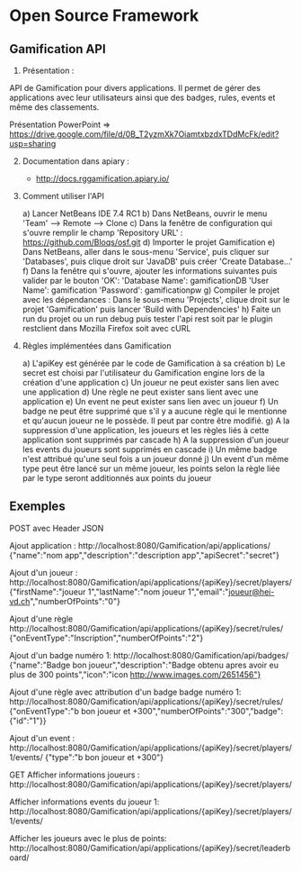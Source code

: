Open Source Framework
======================================================

Gamification API
------------

1) Présentation : 

API de Gamification pour divers applications. Il permet de gérer des applications avec leur utilisateurs ainsi que des badges, rules, events et même des classements.

Présentation PowerPoint => https://drive.google.com/file/d/0B_T2yzmXk7OiamtxbzdxTDdMcFk/edit?usp=sharing


2) Documentation dans apiary :

	- http://docs.rggamification.apiary.io/


3) Comment utiliser l'API

	a) Lancer NetBeans IDE 7.4 RC1
	b) Dans NetBeans, ouvrir le menu 'Team' --> Remote --> Clone
	c) Dans la fenêtre de configuration qui s'ouvre remplir le champ 'Repository URL' : https://github.com/Bloqs/osf.git
	d) Importer le projet Gamification
	e) Dans NetBeans, aller dans le sous-menu 'Service', puis cliquer sur 'Databases', puis clique droit sur 'JavaDB' puis créer 'Create Database...'
	f) Dans la fenêtre qui s'ouvre, ajouter les informations suivantes puis valider par le bouton 'OK':
	 	'Database Name': gamificationDB
	  	'User Name': gamification
	  	'Password': gamificationpw
	g) Compiler le projet avec les dépendances : Dans le sous-menu 'Projects', clique droit sur le projet 'Gamification' puis lancer 'Build with Dependencies'
	h) Faite un run du projet ou un run debug puis tester l'api rest soit par le plugin restclient dans Mozilla Firefox soit avec cURL 

4) Règles implémentées dans Gamification

	a) L'apiKey est générée par le code de Gamification à sa création
	b) Le secret est choisi par l'utilisateur du Gamification engine lors de la création d'une application
	c) Un joueur ne peut exister sans lien avec une application
	d) Une règle ne peut exister sans lient avec une application
	e) Un event ne peut exister sans lien avec un joueur
	f) Un badge ne peut être supprimé que s'il y a aucune règle qui le mentionne et qu'aucun joueur ne le possède. Il peut par contre être modifié.
	g) A la suppression d'une application, les joueurs et les règles liés à cette application sont supprimés par cascade
	h) A la suppression d'un joueur les events du joueurs sont supprimés en cascade
	i) Un même badge n'est attribué qu'une seul fois a un joueur donné
	j) Un event d'un même type peut être lancé sur un même joueur, les points selon la règle liée par le type seront additionnés aux points du joueur

Exemples
--------
POST avec Header JSON

Ajout application : 
http://localhost:8080/Gamification/api/applications/
{"name":"nom app","description":"description app","apiSecret":"secret"}

Ajout d'un joueur : 
http://localhost:8080/Gamification/api/applications/{apiKey}/secret/players/
{"firstName":"joueur 1","lastName":"nom joueur 1","email":"joueur@hei-vd.ch","numberOfPoints":"0"}

Ajout d'une règle
http://localhost:8080/Gamification/api/applications/{apiKey}/secret/rules/
{"onEventType":"Inscription","numberOfPoints":"2"}

Ajout d'un badge numéro 1:
http://localhost:8080/Gamification/api/badges/
{"name":"Badge bon joueur","description":"Badge obtenu apres avoir eu plus de 300 points","icon":"icon http://www.images.com/2651456"}

Ajout d'une règle avec attribution d'un badge badge numéro 1:
http://localhost:8080/Gamification/api/applications/{apiKey}/secret/rules/
{"onEventType":"b bon joueur et +300","numberOfPoints":"300","badge":{"id":"1"}}

Ajout d'un event :
http://localhost:8080/Gamification/api/applications/{apiKey}/secret/players/1/events/
{"type":"b bon joueur et +300"}

GET
Afficher informations joueurs :
http://localhost:8080/Gamification/api/applications/{apiKey}/secret/players/

Afficher informations events du joueur 1:
http://localhost:8080/Gamification/api/applications/{apiKey}/secret/players/1/events/

Afficher les joueurs avec le plus de points:
http://localhost:8080/Gamification/api/applications/{apiKey}/secret/leaderboard/



